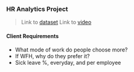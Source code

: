 ### HR Analytics Project

> Link to [dataset](https://codebasics.io/resources/resume-project-data-analytics)
> Link to [video](https://www.youtube.com/watch?v=JC66t9eM10s)

#### Client Requirements
- What mode of work do people choose more? 
- If WFH, why do they prefer it?
- Sick leave %, everyday, and per employee

